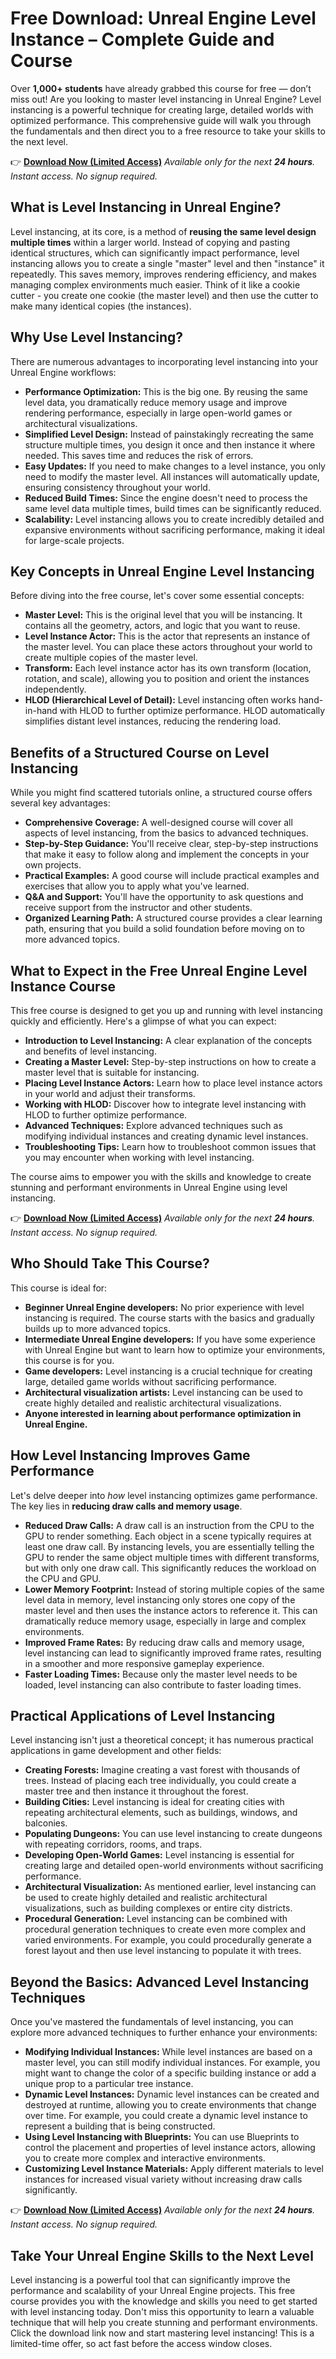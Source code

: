 # Free Download: Unreal Engine Level Instance – Complete Guide and Course

Over **1,000+ students** have already grabbed this course for free — don’t miss out!
Are you looking to master level instancing in Unreal Engine? Level instancing is a powerful technique for creating large, detailed worlds with optimized performance. This comprehensive guide will walk you through the fundamentals and then direct you to a free resource to take your skills to the next level.

👉 **[Download Now (Limited Access)](https://udemywork.com/unreal-engine-level-instance)**
_Available only for the next **24 hours**._
_Instant access. No signup required._

## What is Level Instancing in Unreal Engine?

Level instancing, at its core, is a method of **reusing the same level design multiple times** within a larger world. Instead of copying and pasting identical structures, which can significantly impact performance, level instancing allows you to create a single "master" level and then "instance" it repeatedly. This saves memory, improves rendering efficiency, and makes managing complex environments much easier. Think of it like a cookie cutter - you create one cookie (the master level) and then use the cutter to make many identical copies (the instances).

## Why Use Level Instancing?

There are numerous advantages to incorporating level instancing into your Unreal Engine workflows:

*   **Performance Optimization:** This is the big one. By reusing the same level data, you dramatically reduce memory usage and improve rendering performance, especially in large open-world games or architectural visualizations.
*   **Simplified Level Design:** Instead of painstakingly recreating the same structure multiple times, you design it once and then instance it where needed. This saves time and reduces the risk of errors.
*   **Easy Updates:** If you need to make changes to a level instance, you only need to modify the master level. All instances will automatically update, ensuring consistency throughout your world.
*   **Reduced Build Times:** Since the engine doesn't need to process the same level data multiple times, build times can be significantly reduced.
*   **Scalability:** Level instancing allows you to create incredibly detailed and expansive environments without sacrificing performance, making it ideal for large-scale projects.

## Key Concepts in Unreal Engine Level Instancing

Before diving into the free course, let's cover some essential concepts:

*   **Master Level:** This is the original level that you will be instancing. It contains all the geometry, actors, and logic that you want to reuse.
*   **Level Instance Actor:** This is the actor that represents an instance of the master level. You can place these actors throughout your world to create multiple copies of the master level.
*   **Transform:** Each level instance actor has its own transform (location, rotation, and scale), allowing you to position and orient the instances independently.
*   **HLOD (Hierarchical Level of Detail):** Level instancing often works hand-in-hand with HLOD to further optimize performance. HLOD automatically simplifies distant level instances, reducing the rendering load.

## Benefits of a Structured Course on Level Instancing

While you might find scattered tutorials online, a structured course offers several key advantages:

*   **Comprehensive Coverage:** A well-designed course will cover all aspects of level instancing, from the basics to advanced techniques.
*   **Step-by-Step Guidance:** You'll receive clear, step-by-step instructions that make it easy to follow along and implement the concepts in your own projects.
*   **Practical Examples:** A good course will include practical examples and exercises that allow you to apply what you've learned.
*   **Q&A and Support:** You'll have the opportunity to ask questions and receive support from the instructor and other students.
*   **Organized Learning Path:** A structured course provides a clear learning path, ensuring that you build a solid foundation before moving on to more advanced topics.

## What to Expect in the Free Unreal Engine Level Instance Course

This free course is designed to get you up and running with level instancing quickly and efficiently. Here's a glimpse of what you can expect:

*   **Introduction to Level Instancing:** A clear explanation of the concepts and benefits of level instancing.
*   **Creating a Master Level:** Step-by-step instructions on how to create a master level that is suitable for instancing.
*   **Placing Level Instance Actors:** Learn how to place level instance actors in your world and adjust their transforms.
*   **Working with HLOD:** Discover how to integrate level instancing with HLOD to further optimize performance.
*   **Advanced Techniques:** Explore advanced techniques such as modifying individual instances and creating dynamic level instances.
*   **Troubleshooting Tips:** Learn how to troubleshoot common issues that you may encounter when working with level instancing.

The course aims to empower you with the skills and knowledge to create stunning and performant environments in Unreal Engine using level instancing.

👉 **[Download Now (Limited Access)](https://udemywork.com/unreal-engine-level-instance)**
_Available only for the next **24 hours**._
_Instant access. No signup required._

## Who Should Take This Course?

This course is ideal for:

*   **Beginner Unreal Engine developers:** No prior experience with level instancing is required. The course starts with the basics and gradually builds up to more advanced topics.
*   **Intermediate Unreal Engine developers:** If you have some experience with Unreal Engine but want to learn how to optimize your environments, this course is for you.
*   **Game developers:** Level instancing is a crucial technique for creating large, detailed game worlds without sacrificing performance.
*   **Architectural visualization artists:** Level instancing can be used to create highly detailed and realistic architectural visualizations.
*   **Anyone interested in learning about performance optimization in Unreal Engine.**

## How Level Instancing Improves Game Performance

Let's delve deeper into *how* level instancing optimizes game performance. The key lies in **reducing draw calls and memory usage**.

*   **Reduced Draw Calls:** A draw call is an instruction from the CPU to the GPU to render something. Each object in a scene typically requires at least one draw call. By instancing levels, you are essentially telling the GPU to render the same object multiple times with different transforms, but with only one draw call. This significantly reduces the workload on the CPU and GPU.
*   **Lower Memory Footprint:** Instead of storing multiple copies of the same level data in memory, level instancing only stores one copy of the master level and then uses the instance actors to reference it. This can dramatically reduce memory usage, especially in large and complex environments.
*   **Improved Frame Rates:** By reducing draw calls and memory usage, level instancing can lead to significantly improved frame rates, resulting in a smoother and more responsive gameplay experience.
*   **Faster Loading Times:** Because only the master level needs to be loaded, level instancing can also contribute to faster loading times.

## Practical Applications of Level Instancing

Level instancing isn't just a theoretical concept; it has numerous practical applications in game development and other fields:

*   **Creating Forests:** Imagine creating a vast forest with thousands of trees. Instead of placing each tree individually, you could create a master tree and then instance it throughout the forest.
*   **Building Cities:** Level instancing is ideal for creating cities with repeating architectural elements, such as buildings, windows, and balconies.
*   **Populating Dungeons:** You can use level instancing to create dungeons with repeating corridors, rooms, and traps.
*   **Developing Open-World Games:** Level instancing is essential for creating large and detailed open-world environments without sacrificing performance.
*   **Architectural Visualization:** As mentioned earlier, level instancing can be used to create highly detailed and realistic architectural visualizations, such as building complexes or entire city districts.
*   **Procedural Generation:** Level instancing can be combined with procedural generation techniques to create even more complex and varied environments. For example, you could procedurally generate a forest layout and then use level instancing to populate it with trees.

## Beyond the Basics: Advanced Level Instancing Techniques

Once you've mastered the fundamentals of level instancing, you can explore more advanced techniques to further enhance your environments:

*   **Modifying Individual Instances:** While level instances are based on a master level, you can still modify individual instances. For example, you might want to change the color of a specific building instance or add a unique prop to a particular tree instance.
*   **Dynamic Level Instances:** Dynamic level instances can be created and destroyed at runtime, allowing you to create environments that change over time. For example, you could create a dynamic level instance to represent a building that is being constructed.
*   **Using Level Instancing with Blueprints:** You can use Blueprints to control the placement and properties of level instance actors, allowing you to create more complex and interactive environments.
*   **Customizing Level Instance Materials:** Apply different materials to level instances for increased visual variety without increasing draw calls significantly.

👉 **[Download Now (Limited Access)](https://udemywork.com/unreal-engine-level-instance)**
_Available only for the next **24 hours**._
_Instant access. No signup required._

## Take Your Unreal Engine Skills to the Next Level

Level instancing is a powerful tool that can significantly improve the performance and scalability of your Unreal Engine projects. This free course provides you with the knowledge and skills you need to get started with level instancing today. Don't miss this opportunity to learn a valuable technique that will help you create stunning and performant environments. Click the download link now and start mastering level instancing! This is a limited-time offer, so act fast before the access window closes.
